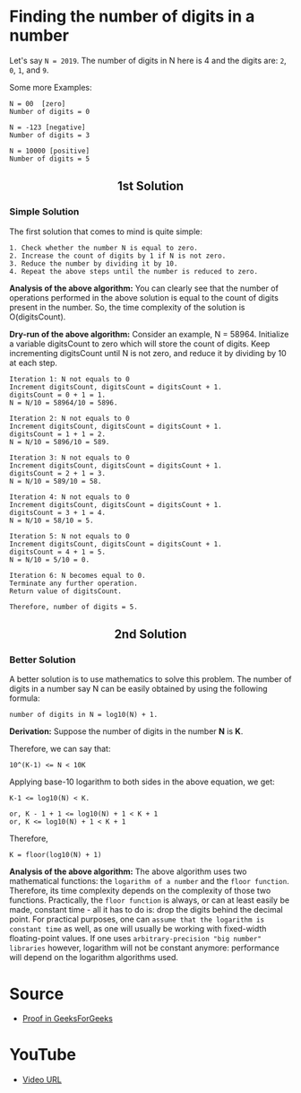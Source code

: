 # Finding the number of digits in a number

Let's say `N = 2019`. The number of digits in N here is 4 and the digits are: `2`, `0`, `1`, and `9`.

Some more Examples:

```
N = 00  [zero]
Number of digits = 0

N = -123 [negative]
Number of digits = 3

N = 10000 [positive]
Number of digits = 5
```

<div align="center">
  <h2 align="center"> 1st Solution </h2>
</div>

### Simple Solution

The first solution that comes to mind is quite simple:

    1. Check whether the number N is equal to zero.
    2. Increase the count of digits by 1 if N is not zero.
    3. Reduce the number by dividing it by 10.
    4. Repeat the above steps until the number is reduced to zero.

**Analysis of the above algorithm:** You can clearly see that the number of operations performed in the above solution is equal to the count of digits present in the number. So, the time complexity of the solution is O(digitsCount).

**Dry-run of the above algorithm:**
Consider an example, N = 58964. Initialize a variable digitsCount to zero which will store the count of digits. Keep incrementing digitsCount until N is not zero, and reduce it by dividing by 10 at each step.

```
Iteration 1: N not equals to 0
Increment digitsCount, digitsCount = digitsCount + 1.
digitsCount = 0 + 1 = 1.
N = N/10 = 58964/10 = 5896.

Iteration 2: N not equals to 0
Increment digitsCount, digitsCount = digitsCount + 1.
digitsCount = 1 + 1 = 2.
N = N/10 = 5896/10 = 589.

Iteration 3: N not equals to 0
Increment digitsCount, digitsCount = digitsCount + 1.
digitsCount = 2 + 1 = 3.
N = N/10 = 589/10 = 58.

Iteration 4: N not equals to 0
Increment digitsCount, digitsCount = digitsCount + 1.
digitsCount = 3 + 1 = 4.
N = N/10 = 58/10 = 5.

Iteration 5: N not equals to 0
Increment digitsCount, digitsCount = digitsCount + 1.
digitsCount = 4 + 1 = 5.
N = N/10 = 5/10 = 0.

Iteration 6: N becomes equal to 0.
Terminate any further operation.
Return value of digitsCount.

Therefore, number of digits = 5.
```

<div align="center">
  <h2 align="center"> 2nd Solution </h2>
</div>

### Better Solution

A better solution is to use mathematics to solve this problem. The number of digits in a number say N can be easily obtained by using the following formula:

```
number of digits in N = log10(N) + 1.
```

**Derivation:** Suppose the number of digits in the number **N** is **K**.

Therefore, we can say that:

```
10^(K-1) <= N < 10K
```

Applying base-10 logarithm to both sides in the above equation, we get:

```
K-1 <= log10(N) < K.

or, K - 1 + 1 <= log10(N) + 1 < K + 1
or, K <= log10(N) + 1 < K + 1
```

Therefore,

```
K = floor(log10(N) + 1)
```

**Analysis of the above algorithm:** The above algorithm uses two mathematical functions: the `logarithm of a number` and the `floor function`. Therefore, its time complexity depends on the complexity of those two functions. Practically, the `floor function` is always, or can at least easily be made, constant time - all it has to do is: drop the digits behind the decimal point. For practical purposes, one can `assume that the logarithm is constant time` as well, as one will usually be working with fixed-width floating-point values. If one uses `arbitrary-precision "big number" libraries` however, logarithm will not be constant anymore: performance will depend on the logarithm algorithms used.

# Source

- [Proof in GeeksForGeeks](https://www.geeksforgeeks.org/program-count-digits-integer-3-different-methods/)

# YouTube

- [Video URL](https://www.youtube.com/watch?v=ngWnvWR8NkE)
